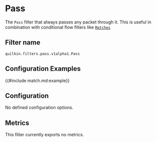 # Pass

The `Pass` filter that always passes any packet through it. This is useful in
combination with conditional flow filters like [`Matches`](match.md)

## Filter name
```text
quilkin.filters.pass.v1alpha1.Pass
```

## Configuration Examples
{{#include match.md:example}}

## Configuration

No defined configuration options.

## Metrics

This filter currently exports no metrics.
